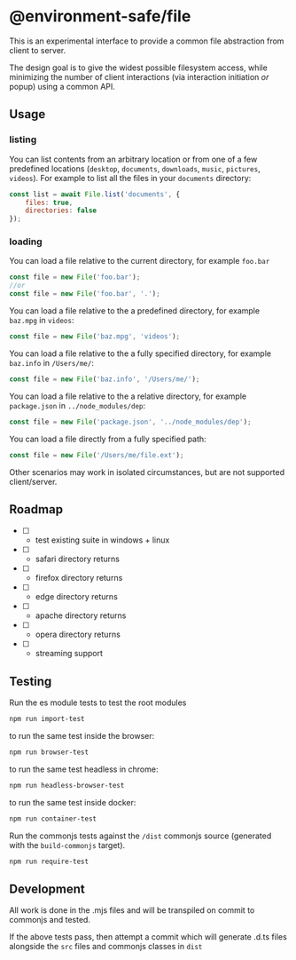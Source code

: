 @environment-safe/file
======================
This is an experimental interface to provide a common file abstraction from client to server.

The design goal is to give the widest possible filesystem access, while minimizing the number of client interactions (via interaction initiation *or* popup) using a common API.

Usage
-----

### listing

You can list contents from an arbitrary location or from one of a few predefined locations (`desktop`, `documents`, `downloads`, `music`, `pictures`, `videos`). For example to list all the files in your `documents` directory:

```javascript
const list = await File.list('documents', {
    files: true,
    directories: false
});
```

### loading
You can load a file relative to the current directory, for example `foo.bar`

```javascript
const file = new File('foo.bar');
//or
const file = new File('foo.bar', '.');
```

You can load a file relative to the a predefined directory, for example `baz.mpg` in `videos`:
```javascript
const file = new File('baz.mpg', 'videos');
```

You can load a file relative to the a fully specified directory, for example `baz.info` in `/Users/me/`:
```javascript
const file = new File('baz.info', '/Users/me/');
```

You can load a file relative to the a relative directory, for example `package.json` in `../node_modules/dep`:
```javascript
const file = new File('package.json', '../node_modules/dep');
```

You can load a file directly from a fully specified path:
```javascript
const file = new File('/Users/me/file.ext');
```

Other scenarios may work in isolated circumstances, but are not supported client/server.


Roadmap
-------

- [ ] - test existing suite in windows + linux
- [ ] - safari directory returns
- [ ] - firefox directory returns
- [ ] - edge directory returns
- [ ] - apache directory returns
- [ ] - opera directory returns
- [ ] - streaming support

Testing
-------

Run the es module tests to test the root modules
```bash
npm run import-test
```
to run the same test inside the browser:

```bash
npm run browser-test
```
to run the same test headless in chrome:
```bash
npm run headless-browser-test
```

to run the same test inside docker:
```bash
npm run container-test
```

Run the commonjs tests against the `/dist` commonjs source (generated with the `build-commonjs` target).
```bash
npm run require-test
```

Development
-----------
All work is done in the .mjs files and will be transpiled on commit to commonjs and tested.

If the above tests pass, then attempt a commit which will generate .d.ts files alongside the `src` files and commonjs classes in `dist`

